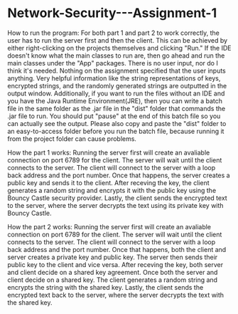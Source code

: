 # Network-Security---Assignment-1
How to run the program:
For both part 1 and part 2 to work correctly, the user has to run the server first and then the client. This can be achieved by either right-clicking on the projects themselves and clicking "Run." If the IDE doesn't know what the main classes to run are, then go ahead and run the main classes under the "App" packages. There is no user input, nor do I think it's needed. Nothing on the assignment specified that the user inputs anything. Very helpful information like the string representations of keys, encrypted strings, and the randomly generated strings are outputted in the output window. Additionally, if you want to run the files without an IDE and you have the Java Runtime Environment(JRE), then you can write a batch file in the same folder as the .jar file in the "dist" folder that commands the .jar file to run. You should put "pause" at the end of this batch file so you can actually see the output. Please also copy and paste the "dist" folder to an easy-to-access folder before you run the batch file, because running it from the project folder can cause problems.

How the part 1 works:
Running the server first will create an avaliable connection on port 6789 for the client. The server will wait until the client connects to the server.
The client will connect to the server with a loop back address and the port number. Once that happens, the server creates a public key and sends it to the client.
After receving the key, the client generates a random string and encrypts it with the public key using the Bouncy Castle security provider. 
Lastly, the client sends the encrypted text to the server, where the server decrypts the text using its private key with Bouncy Castle.

How the part 2 works:
Running the server first will create an avaliable connection on port 6789 for the client. The server will wait until the client connects to the server.
The client will connect to the server with a loop back address and the port number. Once that happens, both the client and server creates a private key and public key.
The server then sends their public key to the client and vice versa. After receving the key, both server and client decide on a shared key agreement. 
Once both the server and client decide on a shared key. The client generates a random string and encrypts the string with the shared key. 
Lastly, the client sends the encrypted text back to the server, where the server decrypts the text with the shared key.

